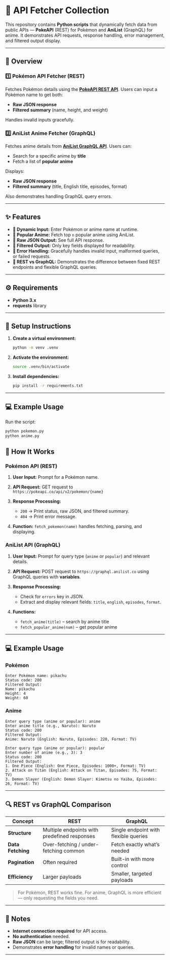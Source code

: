 
# 🧩 API Fetcher Collection

This repository contains **Python scripts** that dynamically fetch data from public APIs — **PokeAPI** (REST) for Pokémon and **AniList** (GraphQL) for anime.
It demonstrates API requests, response handling, error management, and filtered output display.

---

## 📘 Overview

### 1️⃣ Pokémon API Fetcher (REST)

Fetches Pokémon details using the **[PokeAPI REST API](https://pokeapi.co/)**.
Users can input a Pokémon name to get both:

* **Raw JSON response**
* **Filtered summary** (name, height, and weight)

Handles invalid inputs gracefully.

### 2️⃣ AniList Anime Fetcher (GraphQL)

Fetches anime details from **[AniList GraphQL API](https://anilist.gitbook.io/api-v2/)**.
Users can:

* Search for a specific anime by **title**
* Fetch a list of **popular anime**

Displays:

* **Raw JSON response**
* **Filtered summary** (title, English title, episodes, format)

Also demonstrates handling GraphQL query errors.

---

## ✨ Features

* **🔹 Dynamic Input:** Enter Pokémon or anime name at runtime.
* **🔹 Popular Anime:** Fetch top `n` popular anime using AniList.
* **🔹 Raw JSON Output:** See full API response.
* **🔹 Filtered Output:** Only key fields displayed for readability.
* **🔹 Error Handling:** Gracefully handles invalid input, malformed queries, or failed requests.
* **🔹 REST vs GraphQL:** Demonstrates the difference between fixed REST endpoints and flexible GraphQL queries.

---

## ⚙️ Requirements

* **Python 3.x**
* **requests** library

---

## 🧱 Setup Instructions

1. **Create a virtual environment:**

   ```bash
   python -m venv .venv
   ```

2. **Activate the environment:**

   ```bash
   source .venv/bin/activate
   ```

3. **Install dependencies:**

   ```bash
   pip install -r requirements.txt
   ```

---

## 💻 Example Usage

Run the script:

```bash
python pokemon.py
python anime.py
```

## 🧠 How It Works

### Pokémon API (REST)

1. **User Input:** Prompt for a Pokémon name.
2. **API Request:** GET request to `https://pokeapi.co/api/v2/pokemon/{name}`
3. **Response Processing:**

   * `200` → Print status, raw JSON, and filtered summary.
   * `404` → Print error message.
4. **Function:** `fetch_pokemon(name)` handles fetching, parsing, and displaying.

### AniList API (GraphQL)

1. **User Input:** Prompt for query type (`anime` or `popular`) and relevant details.
2. **API Request:** POST request to `https://graphql.anilist.co` using GraphQL queries with **variables**.
3. **Response Processing:**

   * Check for `errors` key in JSON.
   * Extract and display relevant fields: `title`, `english`, `episodes`, `format`.
4. **Functions:**

   * `fetch_anime(title)` – search by anime title
   * `fetch_popular_anime(num)` – get popular anime

---

## 💻 Example Usage

### Pokémon

```
Enter Pokémon name: pikachu
Status code: 200
Filtered Output:
Name: pikachu
Height: 4
Weight: 60
```

### Anime

```
Enter query type (anime or popular): anime
Enter anime title (e.g., Naruto): Naruto
Status code: 200
Filtered Output:
Anime: Naruto (English: Naruto, Episodes: 220, Format: TV)
```

```
Enter query type (anime or popular): popular
Enter number of anime (e.g., 3): 3
Status code: 200
Filtered Output:
1. One Piece (English: One Piece, Episodes: 1000+, Format: TV)
2. Attack on Titan (English: Attack on Titan, Episodes: 75, Format: TV)
3. Demon Slayer (English: Demon Slayer: Kimetsu no Yaiba, Episodes: 26, Format: TV)
```

---

## 🔍 REST vs GraphQL Comparison

| Concept           | REST                                         | GraphQL                               |
| ----------------- | -------------------------------------------- | ------------------------------------- |
| **Structure**     | Multiple endpoints with predefined responses | Single endpoint with flexible queries |
| **Data Fetching** | Over-fetching / under-fetching common        | Fetch exactly what’s needed           |
| **Pagination**    | Often required                               | Built-in with more control            |
| **Efficiency**    | Larger payloads                              | Smaller, targeted payloads            |

> For Pokémon, REST works fine.
> For anime, GraphQL is more efficient — only requesting the fields you need.

---

## 📝 Notes

* **Internet connection required** for API access.
* **No authentication** needed.
* **Raw JSON** can be large; filtered output is for readability.
* Demonstrates **error handling** for invalid names or queries.

---
